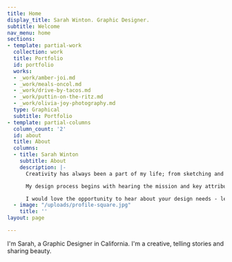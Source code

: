 ```yaml
---
title: Home
display_title: Sarah Winton. Graphic Designer.
subtitle: Welcome
nav_menu: home
sections:
- template: partial-work
  collection: work
  title: Portfolio
  id: portfolio
  works:
  - _work/amber-joi.md
  - _work/meals-oncol.md
  - _work/drive-by-tacos.md
  - _work/puttin-on-the-ritz.md
  - _work/olivia-joy-photography.md
  type: Graphical
  subtitle: Portfolio
- template: partial-columns
  column_count: '2'
  id: about
  title: About
  columns:
  - title: Sarah Winton
    subtitle: About
    description: |-
      Creativity has always been a part of my life; from sketching and painting as a kid, to discovering my love for graphic design. Now as freelance designer I have the opportunity to work with clients to create logos, complete visual identity systems, and marketing material. My passion is to create visuals that artfully and effectively achieves my clients goals, from non-profits, to brick and mortar shops, to entrepreneurs.

      My design process begins with hearing the mission and key attributes of your business. Then I collect inspiration, sketch, and create a presentation for you. Meeting deadlines and keeping good communication is very important to me. I continue to work till the project is artfully designed and meets my clients goals.

      I would love the opportunity to hear about your design needs - let me know, and I'll schedule a FREE consultation.
  - image: "/uploads/profile-square.jpg"
    title: ''
layout: page

---
```

I'm Sarah, a Graphic Designer in California. I'm a creative, telling stories and sharing beauty.